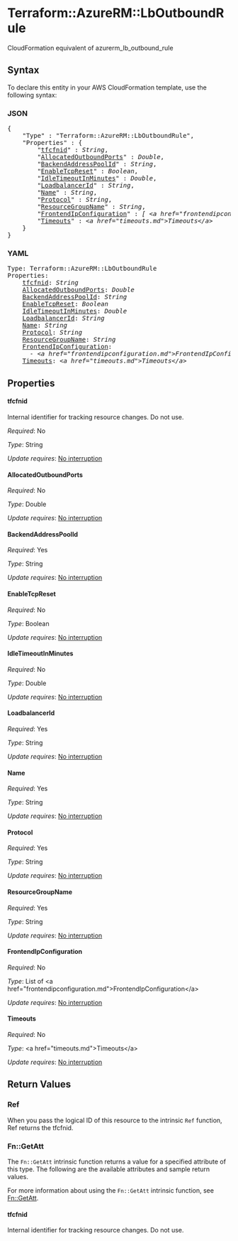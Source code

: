 # Terraform::AzureRM::LbOutboundRule

CloudFormation equivalent of azurerm_lb_outbound_rule

## Syntax

To declare this entity in your AWS CloudFormation template, use the following syntax:

### JSON

<pre>
{
    "Type" : "Terraform::AzureRM::LbOutboundRule",
    "Properties" : {
        "<a href="#tfcfnid" title="tfcfnid">tfcfnid</a>" : <i>String</i>,
        "<a href="#allocatedoutboundports" title="AllocatedOutboundPorts">AllocatedOutboundPorts</a>" : <i>Double</i>,
        "<a href="#backendaddresspoolid" title="BackendAddressPoolId">BackendAddressPoolId</a>" : <i>String</i>,
        "<a href="#enabletcpreset" title="EnableTcpReset">EnableTcpReset</a>" : <i>Boolean</i>,
        "<a href="#idletimeoutinminutes" title="IdleTimeoutInMinutes">IdleTimeoutInMinutes</a>" : <i>Double</i>,
        "<a href="#loadbalancerid" title="LoadbalancerId">LoadbalancerId</a>" : <i>String</i>,
        "<a href="#name" title="Name">Name</a>" : <i>String</i>,
        "<a href="#protocol" title="Protocol">Protocol</a>" : <i>String</i>,
        "<a href="#resourcegroupname" title="ResourceGroupName">ResourceGroupName</a>" : <i>String</i>,
        "<a href="#frontendipconfiguration" title="FrontendIpConfiguration">FrontendIpConfiguration</a>" : <i>[ &lt;a href=&#34;frontendipconfiguration.md&#34;&gt;FrontendIpConfiguration&lt;/a&gt;, ... ]</i>,
        "<a href="#timeouts" title="Timeouts">Timeouts</a>" : <i>&lt;a href=&#34;timeouts.md&#34;&gt;Timeouts&lt;/a&gt;</i>
    }
}
</pre>

### YAML

<pre>
Type: Terraform::AzureRM::LbOutboundRule
Properties:
    <a href="#tfcfnid" title="tfcfnid">tfcfnid</a>: <i>String</i>
    <a href="#allocatedoutboundports" title="AllocatedOutboundPorts">AllocatedOutboundPorts</a>: <i>Double</i>
    <a href="#backendaddresspoolid" title="BackendAddressPoolId">BackendAddressPoolId</a>: <i>String</i>
    <a href="#enabletcpreset" title="EnableTcpReset">EnableTcpReset</a>: <i>Boolean</i>
    <a href="#idletimeoutinminutes" title="IdleTimeoutInMinutes">IdleTimeoutInMinutes</a>: <i>Double</i>
    <a href="#loadbalancerid" title="LoadbalancerId">LoadbalancerId</a>: <i>String</i>
    <a href="#name" title="Name">Name</a>: <i>String</i>
    <a href="#protocol" title="Protocol">Protocol</a>: <i>String</i>
    <a href="#resourcegroupname" title="ResourceGroupName">ResourceGroupName</a>: <i>String</i>
    <a href="#frontendipconfiguration" title="FrontendIpConfiguration">FrontendIpConfiguration</a>: <i>
      - &lt;a href=&#34;frontendipconfiguration.md&#34;&gt;FrontendIpConfiguration&lt;/a&gt;</i>
    <a href="#timeouts" title="Timeouts">Timeouts</a>: <i>&lt;a href=&#34;timeouts.md&#34;&gt;Timeouts&lt;/a&gt;</i>
</pre>

## Properties

#### tfcfnid

Internal identifier for tracking resource changes. Do not use.

_Required_: No

_Type_: String

_Update requires_: [No interruption](https://docs.aws.amazon.com/AWSCloudFormation/latest/UserGuide/using-cfn-updating-stacks-update-behaviors.html#update-no-interrupt)

#### AllocatedOutboundPorts

_Required_: No

_Type_: Double

_Update requires_: [No interruption](https://docs.aws.amazon.com/AWSCloudFormation/latest/UserGuide/using-cfn-updating-stacks-update-behaviors.html#update-no-interrupt)

#### BackendAddressPoolId

_Required_: Yes

_Type_: String

_Update requires_: [No interruption](https://docs.aws.amazon.com/AWSCloudFormation/latest/UserGuide/using-cfn-updating-stacks-update-behaviors.html#update-no-interrupt)

#### EnableTcpReset

_Required_: No

_Type_: Boolean

_Update requires_: [No interruption](https://docs.aws.amazon.com/AWSCloudFormation/latest/UserGuide/using-cfn-updating-stacks-update-behaviors.html#update-no-interrupt)

#### IdleTimeoutInMinutes

_Required_: No

_Type_: Double

_Update requires_: [No interruption](https://docs.aws.amazon.com/AWSCloudFormation/latest/UserGuide/using-cfn-updating-stacks-update-behaviors.html#update-no-interrupt)

#### LoadbalancerId

_Required_: Yes

_Type_: String

_Update requires_: [No interruption](https://docs.aws.amazon.com/AWSCloudFormation/latest/UserGuide/using-cfn-updating-stacks-update-behaviors.html#update-no-interrupt)

#### Name

_Required_: Yes

_Type_: String

_Update requires_: [No interruption](https://docs.aws.amazon.com/AWSCloudFormation/latest/UserGuide/using-cfn-updating-stacks-update-behaviors.html#update-no-interrupt)

#### Protocol

_Required_: Yes

_Type_: String

_Update requires_: [No interruption](https://docs.aws.amazon.com/AWSCloudFormation/latest/UserGuide/using-cfn-updating-stacks-update-behaviors.html#update-no-interrupt)

#### ResourceGroupName

_Required_: Yes

_Type_: String

_Update requires_: [No interruption](https://docs.aws.amazon.com/AWSCloudFormation/latest/UserGuide/using-cfn-updating-stacks-update-behaviors.html#update-no-interrupt)

#### FrontendIpConfiguration

_Required_: No

_Type_: List of &lt;a href=&#34;frontendipconfiguration.md&#34;&gt;FrontendIpConfiguration&lt;/a&gt;

_Update requires_: [No interruption](https://docs.aws.amazon.com/AWSCloudFormation/latest/UserGuide/using-cfn-updating-stacks-update-behaviors.html#update-no-interrupt)

#### Timeouts

_Required_: No

_Type_: &lt;a href=&#34;timeouts.md&#34;&gt;Timeouts&lt;/a&gt;

_Update requires_: [No interruption](https://docs.aws.amazon.com/AWSCloudFormation/latest/UserGuide/using-cfn-updating-stacks-update-behaviors.html#update-no-interrupt)

## Return Values

### Ref

When you pass the logical ID of this resource to the intrinsic `Ref` function, Ref returns the tfcfnid.

### Fn::GetAtt

The `Fn::GetAtt` intrinsic function returns a value for a specified attribute of this type. The following are the available attributes and sample return values.

For more information about using the `Fn::GetAtt` intrinsic function, see [Fn::GetAtt](https://docs.aws.amazon.com/AWSCloudFormation/latest/UserGuide/intrinsic-function-reference-getatt.html).

#### tfcfnid

Internal identifier for tracking resource changes. Do not use.

